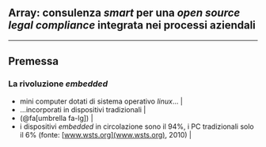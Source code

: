 
## Array: consulenza *smart* per una *open source legal compliance* integrata nei processi aziendali

---

## Premessa
### La rivoluzione *embedded*

- mini computer dotati di sistema operativo *linux*... |
- ...incorporati in dispositivi tradizionali |
- (@fa[umbrella fa-lg]) |
- i dispositivi *embedded* in circolazione sono il 94%, i PC tradizionali solo il 6% \(fonte: [www.wsts.org](www.wsts.org), 2010\) |



